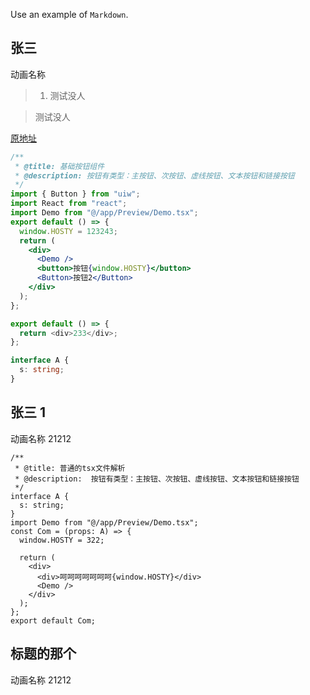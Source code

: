 Use an example of `Markdown`.

## 张三

动画名称

> 1. 测试没人

> 测试没人

[原地址](http://www.baidu.com)

```jsx
/**
 * @title: 基础按钮组件
 * @description: 按钮有类型：主按钮、次按钮、虚线按钮、文本按钮和链接按钮
 */
import { Button } from "uiw";
import React from "react";
import Demo from "@/app/Preview/Demo.tsx";
export default () => {
  window.HOSTY = 123243;
  return (
    <div>
      <Demo />
      <button>按钮{window.HOSTY}</button>
      <Button>按钮2</Button>
    </div>
  );
};
```

```js
export default () => {
  return <div>233</div>;
};
```

```ts
interface A {
  s: string;
}
```

## 张三 1

动画名称 21212

```tsx
/**
 * @title: 普通的tsx文件解析
 * @description:  按钮有类型：主按钮、次按钮、虚线按钮、文本按钮和链接按钮
 */
interface A {
  s: string;
}
import Demo from "@/app/Preview/Demo.tsx";
const Com = (props: A) => {
  window.HOSTY = 322;

  return (
    <div>
      <div>呵呵呵呵呵呵呵{window.HOSTY}</div>
      <Demo />
    </div>
  );
};
export default Com;
```

## 标题的那个

动画名称 21212
